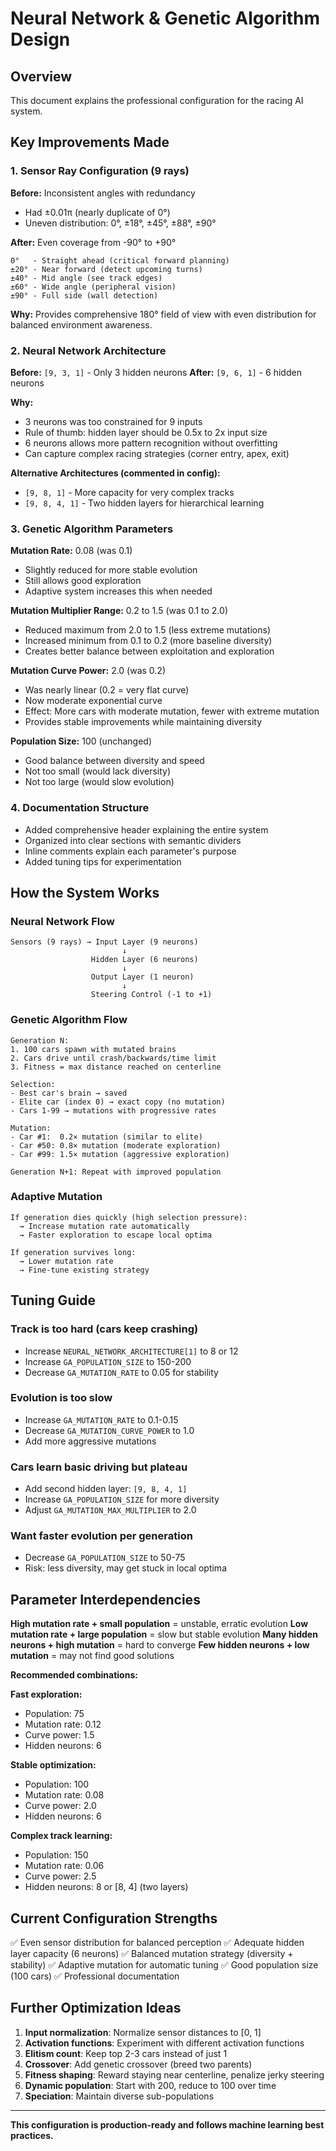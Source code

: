 # Neural Network & Genetic Algorithm Design

## Overview
This document explains the professional configuration for the racing AI system.

## Key Improvements Made

### 1. **Sensor Ray Configuration** (9 rays)
**Before:** Inconsistent angles with redundancy
- Had ±0.01π (nearly duplicate of 0°)
- Uneven distribution: 0°, ±18°, ±45°, ±88°, ±90°

**After:** Even coverage from -90° to +90°
```
0°   - Straight ahead (critical forward planning)
±20° - Near forward (detect upcoming turns)
±40° - Mid angle (see track edges)
±60° - Wide angle (peripheral vision)
±90° - Full side (wall detection)
```

**Why:** Provides comprehensive 180° field of view with even distribution for balanced environment awareness.

### 2. **Neural Network Architecture**
**Before:** `[9, 3, 1]` - Only 3 hidden neurons
**After:** `[9, 6, 1]` - 6 hidden neurons

**Why:**
- 3 neurons was too constrained for 9 inputs
- Rule of thumb: hidden layer should be 0.5x to 2x input size
- 6 neurons allows more pattern recognition without overfitting
- Can capture complex racing strategies (corner entry, apex, exit)

**Alternative Architectures (commented in config):**
- `[9, 8, 1]` - More capacity for very complex tracks
- `[9, 8, 4, 1]` - Two hidden layers for hierarchical learning

### 3. **Genetic Algorithm Parameters**

**Mutation Rate:** 0.08 (was 0.1)
- Slightly reduced for more stable evolution
- Still allows good exploration
- Adaptive system increases this when needed

**Mutation Multiplier Range:** 0.2 to 1.5 (was 0.1 to 2.0)
- Reduced maximum from 2.0 to 1.5 (less extreme mutations)
- Increased minimum from 0.1 to 0.2 (more baseline diversity)
- Creates better balance between exploitation and exploration

**Mutation Curve Power:** 2.0 (was 0.2)
- Was nearly linear (0.2 = very flat curve)
- Now moderate exponential curve
- Effect: More cars with moderate mutation, fewer with extreme mutation
- Provides stable improvements while maintaining diversity

**Population Size:** 100 (unchanged)
- Good balance between diversity and speed
- Not too small (would lack diversity)
- Not too large (would slow evolution)

### 4. **Documentation Structure**
- Added comprehensive header explaining the entire system
- Organized into clear sections with semantic dividers
- Inline comments explain each parameter's purpose
- Added tuning tips for experimentation

## How the System Works

### Neural Network Flow
```
Sensors (9 rays) → Input Layer (9 neurons)
                         ↓
                  Hidden Layer (6 neurons)
                         ↓
                  Output Layer (1 neuron)
                         ↓
                  Steering Control (-1 to +1)
```

### Genetic Algorithm Flow
```
Generation N:
1. 100 cars spawn with mutated brains
2. Cars drive until crash/backwards/time limit
3. Fitness = max distance reached on centerline

Selection:
- Best car's brain → saved
- Elite car (index 0) → exact copy (no mutation)
- Cars 1-99 → mutations with progressive rates

Mutation:
- Car #1:  0.2× mutation (similar to elite)
- Car #50: 0.8× mutation (moderate exploration)
- Car #99: 1.5× mutation (aggressive exploration)

Generation N+1: Repeat with improved population
```

### Adaptive Mutation
```
If generation dies quickly (high selection pressure):
  → Increase mutation rate automatically
  → Faster exploration to escape local optima

If generation survives long:
  → Lower mutation rate
  → Fine-tune existing strategy
```

## Tuning Guide

### Track is too hard (cars keep crashing)
- Increase `NEURAL_NETWORK_ARCHITECTURE[1]` to 8 or 12
- Increase `GA_POPULATION_SIZE` to 150-200
- Decrease `GA_MUTATION_RATE` to 0.05 for stability

### Evolution is too slow
- Increase `GA_MUTATION_RATE` to 0.1-0.15
- Decrease `GA_MUTATION_CURVE_POWER` to 1.0
- Add more aggressive mutations

### Cars learn basic driving but plateau
- Add second hidden layer: `[9, 8, 4, 1]`
- Increase `GA_POPULATION_SIZE` for more diversity
- Adjust `GA_MUTATION_MAX_MULTIPLIER` to 2.0

### Want faster evolution per generation
- Decrease `GA_POPULATION_SIZE` to 50-75
- Risk: less diversity, may get stuck in local optima

## Parameter Interdependencies

**High mutation rate + small population** = unstable, erratic evolution
**Low mutation rate + large population** = slow but stable evolution
**Many hidden neurons + high mutation** = hard to converge
**Few hidden neurons + low mutation** = may not find good solutions

**Recommended combinations:**

**Fast exploration:**
- Population: 75
- Mutation rate: 0.12
- Curve power: 1.5
- Hidden neurons: 6

**Stable optimization:**
- Population: 100
- Mutation rate: 0.08
- Curve power: 2.0
- Hidden neurons: 6

**Complex track learning:**
- Population: 150
- Mutation rate: 0.06
- Curve power: 2.5
- Hidden neurons: 8 or [8, 4] (two layers)

## Current Configuration Strengths

✅ Even sensor distribution for balanced perception
✅ Adequate hidden layer capacity (6 neurons)
✅ Balanced mutation strategy (diversity + stability)
✅ Adaptive mutation for automatic tuning
✅ Good population size (100 cars)
✅ Professional documentation

## Further Optimization Ideas

1. **Input normalization**: Normalize sensor distances to [0, 1]
2. **Activation functions**: Experiment with different activation functions
3. **Elitism count**: Keep top 2-3 cars instead of just 1
4. **Crossover**: Add genetic crossover (breed two parents)
5. **Fitness shaping**: Reward staying near centerline, penalize jerky steering
6. **Dynamic population**: Start with 200, reduce to 100 over time
7. **Speciation**: Maintain diverse sub-populations

---

**This configuration is production-ready and follows machine learning best practices.**

